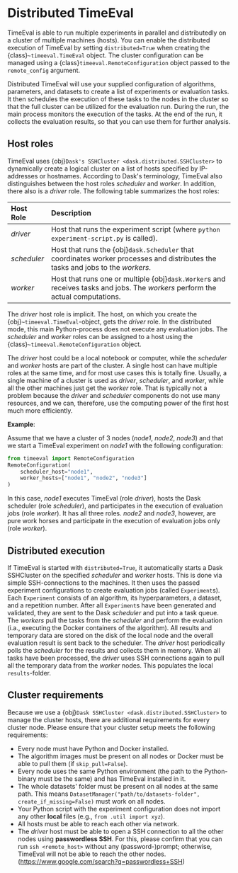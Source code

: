 # Distributed TimeEval

TimeEval is able to run multiple experiments in parallel and distributedly on a cluster of multiple machines (hosts).
You can enable the distributed execution of TimeEval by setting `distributed=True` when creating the {class}`~timeeval.TimeEval` object.
The cluster configuration can be managed using a {class}`timeeval.RemoteConfiguration` object passed to the `remote_config` argument.

Distributed TimeEval will use your supplied configuration of algorithms, parameters, and datasets to create a list of experiments or evaluation tasks.
It then schedules the execution of these tasks to the nodes in the cluster so that the full cluster can be utilized for the evaluation run.
During the run, the main process monitors the execution of the tasks.
At the end of the run, it collects the evaluation results, so that you can use them for further analysis.

## Host roles

TimeEval uses {obj}`Dask's SSHCluster <dask.distributed.SSHCluster>` to dynamically create a logical cluster on a list of hosts specified by IP-addresses or hostnames.
According to Dask's terminology, TimeEval also distinguishes between the host roles _scheduler_ and _worker_.
In addition, there also is a _driver_ role.
The following table summarizes the host roles:

| Host Role   | Description                                                                                                                     |
|:------------|:--------------------------------------------------------------------------------------------------------------------------------|
| _driver_    | Host that runs the experiment script (where `python experiment-script.py` is called).                                           |
| _scheduler_ | Host that runs the {obj}`dask.Scheduler` that coordinates worker processes and distributes the tasks and jobs to the _workers_. |
| _worker_    | Host that runs one or multiple {obj}`dask.Worker`s and receives tasks and jobs. The _workers_ perform the actual computations.  |

The _driver_ host role is implicit.
The host, on which you create the {obj}`~timeeval.TimeEval`-object, gets the _driver_ role.
In the distributed mode, this main Python-process does not execute any evaluation jobs.
The _scheduler_ and _worker_ roles can be assigned to a host using the {class}`~timeeval.RemoteConfiguration` object.

The _driver_ host could be a local notebook or computer, while the _scheduler_ and _worker_ hosts are part of the cluster.
A single host can have multiple roles at the same time, and for most use cases this is totally fine.
Usually, a single machine of a cluster is used as _driver_, _scheduler_, and _worker_, while all the other machines just get the _worker_ role.
That is typically not a problem because the _driver_ and _scheduler_ components do not use many resources, and we can, therefore, use the computing power of the first host much more efficiently.

**Example**:

Assume that we have a cluster of 3 nodes (_node1_, _node2_, _node3_) and that we start a TimeEval experiment on _node1_ with the following configuration:

```python
from timeeval import RemoteConfiguration
RemoteConfiguration(
    scheduler_host="node1",
    worker_hosts=["node1", "node2", "node3"]
)
```

In this case, _node1_ executes TimeEval (role _driver_), hosts the Dask scheduler (role _scheduler_), and participates in the execution of evaluation jobs (role _worker_).
It has all three roles.
_node2_ and _node3_, however, are pure work horses and participate in the execution of evaluation jobs only (role _worker_).

## Distributed execution

If TimeEval is started with `distributed=True`, it automatically starts a Dask SSHCluster on the specified _scheduler_ and _worker_ hosts.
This is done via simple SSH-connections to the machines.
It then uses the passed experiment configurations to create evaluation jobs (called `Experiment`s).
Each `Experiment` consists of an algorithm, its hyperparameters, a dataset, and a repetition number.
After all `Experiment`s have been generated and validated, they are sent to the Dask _scheduler_ and put into a task queue.
The _workers_ pull the tasks from the _scheduler_ and perform the evaluation (i.a., executing the Docker containers of the algorithm).
All results and temporary data are stored on the disk of the local node and the overall evaluation result is sent back to the scheduler.
The _driver_ host periodically polls the _scheduler_ for the results and collects them in memory.
When all tasks have been processed, the _driver_ uses SSH connections again to pull all the temporary data from the _worker_ nodes.
This populates the local `results`-folder.

## Cluster requirements

Because we use a {obj}`Dask SSHCluster <dask.distributed.SSHCluster>` to manage the cluster hosts, there are additional requirements for every cluster node.
Please ensure that your cluster setup meets the following requirements:

- Every node must have Python and Docker installed.
- The algorithm images must be present on all nodes or Docker must be able to pull them (if `skip_pull=False`).
- Every node uses the same Python environment (the path to the Python-binary must be the same) and has TimeEval installed in it.
- The whole datasets' folder must be present on all nodes at the same path.
  This means `DatasetManager("path/to/datasets-folder", create_if_missing=False)` must work on all nodes.
- Your Python script with the experiment configuration does not import any other **local** files (e.g., `from .util import xyz`).
- All hosts must be able to reach each other via network.
- The _driver_ host must be able to open a SSH connection to all the other nodes using **passwordless SSH**.
  For this, please confirm that you can run `ssh <remote_host>` without any (password-)prompt;
  otherwise, TimeEval will not be able to reach the other nodes. (<https://www.google.com/search?q=passwordless+SSH>)
